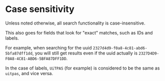 ---
---

# Case sensitivity

Unless noted otherwise, all search functionality is case-insensitive.

This also goes for fields that look for "exact" matches, such as IDs and labels.

For example, when searching for the uuid `2327d4d9-f0a8-4c81-abd6-5bfa87dff1dd`, you will still get results even if the uuid actually is  `2327D4D9-F0A8-4C81-ABD6-5BFA87DFF1DD`.

In the case of labels, `UiTPAS` \(for example\) is considered to be the same as `uitpas`, and vice versa.
